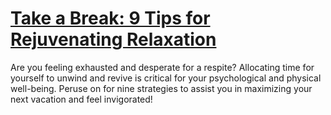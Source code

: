 
# [Take a Break: 9 Tips for Rejuvenating Relaxation](https://www.mindhaste.com/t/relaxing/take-a-break-9-tips-for-rejuvenating-relaxation-280)

Are you feeling exhausted and desperate for a respite? Allocating time for yourself to unwind and revive is critical for your psychological and physical well-being. Peruse on for nine strategies to assist you in maximizing your next vacation and feel invigorated!
    
